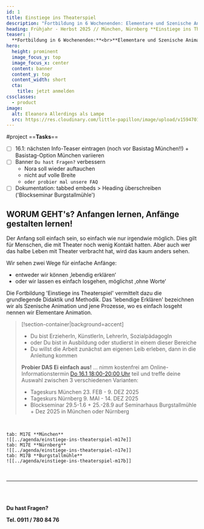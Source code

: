 ```yaml
---
id: 1
title: Einstiege ins Theaterspiel
description: "Fortbildung in 6 Wochenenden: Elementare und Szenische Animation"
heading: Frühjahr - Herbst 2025 // München, Nürnberg **Einstiege ins Theaterspiel**
teaser: |
  **Fortbildung in 6 Wochenenden:**<br>**Elementare und Szenische Animation**
hero:
  height: prominent
  image_focus_y: top
  image_focus_x: center
  content: banner
  content_y: top
  content_width: short
  cta:
    title: jetzt anmelden
cssclasses:
  - product
image:
  alt: Eleanora Allerdings als Lampe
  src: https://res.cloudinary.com/little-papillon/image/upload/v1594701917/dasei/einstiege_lampe_nora.jpg
---
```


#project
==**Tasks**==
- [ ] 16.1: nächsten Info-Teaser eintragen (noch vor Basistag München!!) + Basistag-Option München variieren
- [ ] Banner `Du hast Fragen?` verbessern
	- Nora soll wieder auftauchen
	- nicht auf volle Breite
	- `oder probier mal unsere FAQ`
- [ ] Dokumentation: tabbed embeds > Heading überschreiben ('Blockseminar Burgstallmühle')

<!-- PUBLISH-FROM-HERE -->
## **WORUM GEHT's?** Anfangen lernen, Anfänge gestalten lernen!
Der Anfang soll einfach sein, so einfach wie nur irgendwie möglich. Dies gilt für Menschen, die mit Theater noch wenig Kontakt hatten. Aber auch wer das halbe Leben mit Theater verbracht hat, wird das kaum anders sehen.


Wir sehen zwei Wege für einfache Anfänge:
- entweder wir können ‚lebendig erklären‘
- oder wir lassen es einfach losgehen, möglichst ‚ohne Worte‘

Die Fortbildung 'Einstiege ins Theaterspiel' vermittelt dazu die grundlegende Didaktik und Methodik. Das 'lebendige Erklären' bezeichnen wir als Szenische Animation und jene Prozesse, wo es einfach losgeht nennen wir Elementare Animation.


> [!section-container|background=accent] 
> - Du bist ErzieherIn, KünstlerIn, LehrerIn, SozialpädagogIn
> - oder Du bist in Ausbildung oder studierst in einem dieser Bereiche
> - Du willst die Arbeit zunächst am eigenen Leib erleben, dann in die Anleitung kommen
> 
> **Probier DAS Ei einfach aus!** ... nimm kostenfrei am Online-Informationstermin [Do 16.1 18:00-20:00 Uhr](../agenda/501.info-teaser-aa_1531.md) teil und treffe deine Auswahl zwischen 3 verschiedenen Varianten:
> - Tageskurs München 23. FEB - 9. DEZ 2025
> - Tageskurs Nürnberg 9. MAI - 14. DEZ 2025
> - Blockseminar 29.5-1.6 + 25.-28.9 auf Seminarhaus Burgstallmühle + Dez 2025 in München oder Nürnberg

<br>

~~~tabs
tab: M17E **München**
![[../agenda/einstiege-ins-theaterspiel-m17e]]
tab: M17E **Nürnberg**
![[../agenda/einstiege-ins-theaterspiel-n17e]]
tab: M17B **Burgstallmühle**
![[../agenda/einstiege-ins-theaterspiel-m17b]]
~~~

<br/>
<hr/>
<br/>
<br/>

<Banner>
  <Prose>
    <p class="h2"><strong>Du hast Fragen?</strong></p>
    <p>
      <strong>Tel. 0911 / 780 84 76</strong>
    </p>
  </Prose>
</Banner>


<br>
